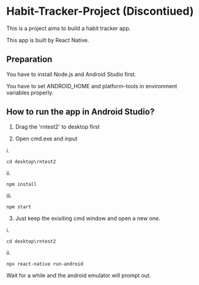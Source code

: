 # Habit-Tracker-Project (Discontiued)


This is a project aims to build a habit tracker app.

This app is built by React Native.

## Preparation

You have to install Node.js and Android Studio first.

You have to set ANDROID_HOME and platform-tools in environment variables properly.

## How to run the app in Android Studio?

1. Drag the 'rntest2' to desktop first

2. Open cmd.exe and input

i. 

```
cd desktop\rntest2
```
ii. 

```
npm install
```
iii. 

```
npm start
```

3. Just keep the exisiting cmd window and open a new one.

i. 

```
cd desktop\rntest2
```

ii. 

```
npx react-native run-android
```

Wait for a while and the android emulator will prompt out.
